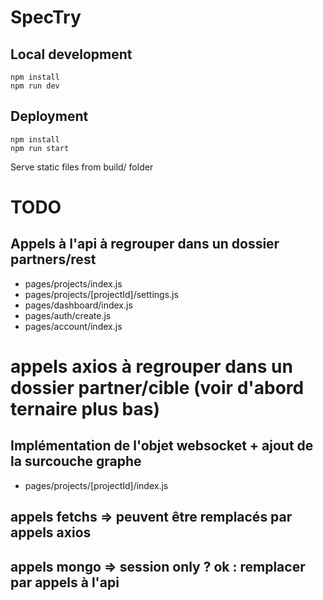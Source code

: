 # SpecTry

## Local development

```shell
npm install
npm run dev
```

## Deployment

```shell
npm install
npm run start
```

Serve static files from build/ folder

# TODO
## Appels à l'api à regrouper dans un dossier partners/rest
- pages/projects/index.js
- pages/projects/[projectId]/settings.js
- pages/dashboard/index.js
- pages/auth/create.js
- pages/account/index.js

# appels axios à regrouper dans un dossier partner/cible (voir d'abord ternaire plus bas)

## Implémentation de l'objet websocket + ajout de la surcouche graphe
- pages/projects/[projectId]/index.js

## appels fetchs => peuvent être remplacés par appels axios

## appels mongo => session only ? ok : remplacer par appels à l'api
